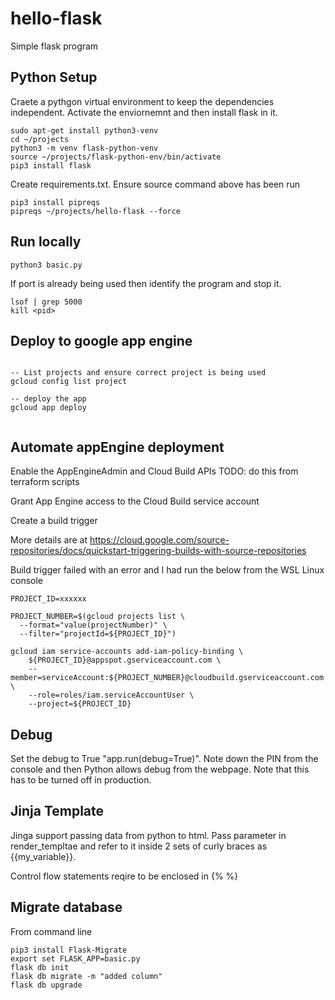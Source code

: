 # hello-flask
Simple flask program

## Python Setup

Craete a pythgon virtual environment to keep the dependencies independent.  Activate the enviornemnt and then install flask in it.

```linux
sudo apt-get install python3-venv
cd ~/projects
python3 -m venv flask-python-venv
source ~/projects/flask-python-env/bin/activate 
pip3 install flask
```

Create requirements.txt.  Ensure  source command above has been run
```linux
pip3 install pipreqs
pipreqs ~/projects/hello-flask --force
```


## Run locally

```linux
python3 basic.py
```

If port is already being used then identify the program and stop it. 
```linux
lsof | grep 5000 
kill <pid>
```

## Deploy to google app engine

```linux

-- List projects and ensure correct project is being used
gcloud config list project 

-- deploy the app
gcloud app deploy


```

## Automate appEngine deployment

Enable the AppEngineAdmin and Cloud Build APIs
TODO: do this from terraform scripts

Grant App Engine access to the Cloud Build service account

Create a build trigger

More details are at https://cloud.google.com/source-repositories/docs/quickstart-triggering-builds-with-source-repositories


Build trigger failed with an error and I had run the below from the WSL Linux console

```linux
PROJECT_ID=xxxxxx

PROJECT_NUMBER=$(gcloud projects list \
  --format="value(projectNumber)" \
  --filter="projectId=${PROJECT_ID}")

gcloud iam service-accounts add-iam-policy-binding \
    ${PROJECT_ID}@appspot.gserviceaccount.com \
    --member=serviceAccount:${PROJECT_NUMBER}@cloudbuild.gserviceaccount.com \
    --role=roles/iam.serviceAccountUser \
    --project=${PROJECT_ID}
```

## Debug
Set the debug to True "app.run(debug=True)".  Note down the PIN from the console and then Python allows debug from the webpage.  Note that this has to be turned off in production.

## Jinja Template
Jinga support passing data from python to html.  Pass parameter in render_templtae and refer to it inside 2 sets of curly braces as {{my_variable}}.

Control flow statements reqire to be enclosed in {% %}

## Migrate database
From command line

``` linux
pip3 install Flask-Migrate
export set FLASK_APP=basic.py
flask db init
flask db migrate -m "added column"
flask db upgrade
```


